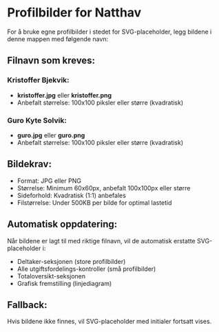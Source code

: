 # Profilbilder for Natthav

For å bruke egne profilbilder i stedet for SVG-placeholder, legg bildene i denne mappen med følgende navn:

## Filnavn som kreves:

### Kristoffer Bjekvik:
- **kristoffer.jpg** eller **kristoffer.png**
- Anbefalt størrelse: 100x100 piksler eller større (kvadratisk)

### Guro Kyte Solvik:
- **guro.jpg** eller **guro.png** 
- Anbefalt størrelse: 100x100 piksler eller større (kvadratisk)

## Bildekrav:
- Format: JPG eller PNG
- Størrelse: Minimum 60x60px, anbefalt 100x100px eller større
- Sideforhold: Kvadratisk (1:1) anbefales
- Filstørrelse: Under 500KB per bilde for optimal lastetid

## Automatisk oppdatering:
Når bildene er lagt til med riktige filnavn, vil de automatisk erstatte SVG-placeholder i:
- Deltaker-seksjonen (store profilbilder)
- Alle utgiftsfordelings-kontroller (små profilbilder)
- Totaloversikt-seksjonen
- Grafisk fremstilling (linjediagram)

## Fallback:
Hvis bildene ikke finnes, vil SVG-placeholder med initialer fortsatt vises.